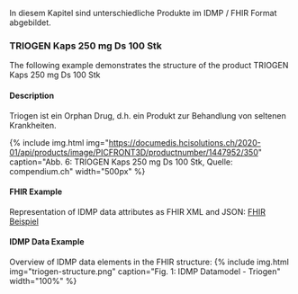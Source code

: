 In diesem Kapitel sind unterschiedliche Produkte im IDMP / FHIR Format abgebildet.

### TRIOGEN Kaps 250 mg Ds 100 Stk
The following example demonstrates the structure of the product TRIOGEN Kaps 250 mg Ds 100 Stk

#### Description
Triogen ist ein Orphan Drug, d.h. ein Produkt zur Behandlung von seltenen Krankheiten.

{% include img.html img="https://documedis.hcisolutions.ch/2020-01/api/products/image/PICFRONT3D/productnumber/1447952/350" caption="Abb. 6: TRIOGEN Kaps 250 mg Ds 100 Stk, Quelle: compendium.ch" width="500px" %}

#### FHIR Example
Representation of IDMP data attributes as FHIR XML and JSON: 
[FHIR Beispiel](Bundle-c97d5d89-4467-4c1e-9954-9d1e1d1d46e2.html)

#### IDMP Data Example
Overview of IDMP data elements in the FHIR structure:
{% include img.html img="triogen-structure.png" caption="Fig. 1: IDMP Datamodel - Triogen" width="100%" %}